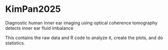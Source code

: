 # KimPan2025
Diagnostic human inner ear imaging using optical coherence tomography detects inner ear fluid imbalance

This contains the raw data and R code to analyze it, create the plots, and do statistics.
